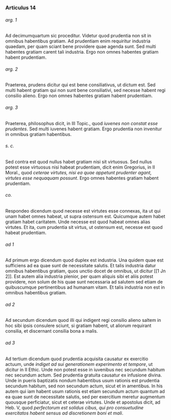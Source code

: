 ### Articulus 14

###### arg. 1
Ad decimumquartum sic proceditur. Videtur quod prudentia non sit in omnibus habentibus gratiam. Ad prudentiam enim requiritur industria quaedam, per quam sciant bene providere quae agenda sunt. Sed multi habentes gratiam carent tali industria. Ergo non omnes habentes gratiam habent prudentiam.

###### arg. 2
Praeterea, prudens dicitur qui est bene consiliativus, ut dictum est. Sed multi habent gratiam qui non sunt bene consiliativi, sed necesse habent regi consilio alieno. Ergo non omnes habentes gratiam habent prudentiam.

###### arg. 3
Praeterea, philosophus dicit, in III Topic., quod *iuvenes non constat esse prudentes*. Sed multi iuvenes habent gratiam. Ergo prudentia non invenitur in omnibus gratiam habentibus.

###### s. c.
Sed contra est quod nullus habet gratiam nisi sit virtuosus. Sed nullus potest esse virtuosus nisi habeat prudentiam, dicit enim Gregorius, in II Moral., quod *ceterae virtutes, nisi ea quae appetunt prudenter agant, virtutes esse nequaquam possunt*. Ergo omnes habentes gratiam habent prudentiam.

###### co.
Respondeo dicendum quod necesse est virtutes esse connexas, ita ut qui unam habet omnes habeat, ut supra ostensum est. Quicumque autem habet gratiam habet caritatem. Unde necesse est quod habeat omnes alias virtutes. Et ita, cum prudentia sit virtus, ut ostensum est, necesse est quod habeat prudentiam.

###### ad 1
Ad primum ergo dicendum quod duplex est industria. Una quidem quae est sufficiens ad ea quae sunt de necessitate salutis. Et talis industria datur omnibus habentibus gratiam, quos unctio docet de omnibus, ut dicitur [[1 Jn 2]]. Est autem alia industria plenior, per quam aliquis sibi et aliis potest providere, non solum de his quae sunt necessaria ad salutem sed etiam de quibuscumque pertinentibus ad humanam vitam. Et talis industria non est in omnibus habentibus gratiam.

###### ad 2
Ad secundum dicendum quod illi qui indigent regi consilio alieno saltem in hoc sibi ipsis consulere sciunt, si gratiam habent, ut aliorum requirant consilia, et discernant consilia bona a malis.

###### ad 3
Ad tertium dicendum quod prudentia acquisita causatur ex exercitio actuum, unde *indiget ad sui generationem experimento et tempore*, ut dicitur in II Ethic. Unde non potest esse in iuvenibus nec secundum habitum nec secundum actum. Sed prudentia gratuita causatur ex infusione divina. Unde in pueris baptizatis nondum habentibus usum rationis est prudentia secundum habitum, sed non secundum actum, sicut et in amentibus. In his autem qui iam habent usum rationis est etiam secundum actum quantum ad ea quae sunt de necessitate salutis, sed per exercitium meretur augmentum quousque perficiatur, sicut et ceterae virtutes. Unde et apostolus dicit, ad Heb. V, quod *perfectorum est solidus cibus, qui pro consuetudine exercitatos habent sensus ad discretionem boni et mali*.

